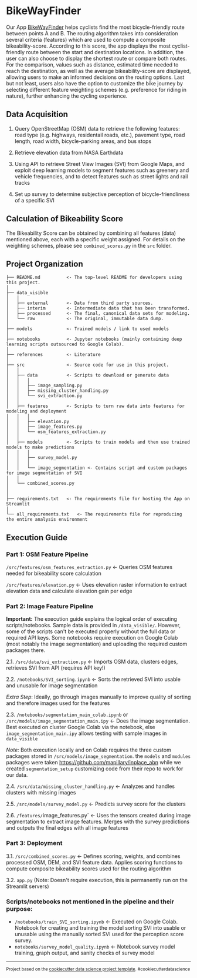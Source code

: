 # BikeWayFinder

Our App <a target="_blank" href="https://bikewayfinder.streamlit.app/">BikeWayFinder</a> helps cyclists find the most bicycle-friendly route between points A and B. The routing algorithm takes into consideration several criteria (features) which are used to compute a composite bikeability-score. According to this score, the app displays the most cyclist-friendly route between the start and destination locations. In addition, the user can also choose to display the shortest route or compare both routes. For the comparison, values such as distance, estimated time needed to reach the destination, as well as the average bikeability-score are displayed, allowing users to make an informed decisions on the routing options. Last but not least, users also have the option to customize the bike journey by selecting different feature weighting schemes (e.g. preference for riding in nature), further enhancing the cycling experience.

## Data Acquisition
1) Query OpenStreetMap (OSM) data to retrieve the following features: 
road type (e.g. highways, residentail roads, etc.), pavement type, road length, road width, bicycle-parking areas, and bus stops

2) Retrieve elevation data from NASA Earthdata

3) Using API to retrieve Street View Images (SVI) from Google Maps, and exploit deep learning models to segment features such as greenery and vehicle frequencies, and to detect features
such as street lights and rail tracks

4) Set up survey to determine subjective perception of bicycle-friendliness of a specific SVI

## Calculation of Bikeability Score
The Bikeability Score can be obtained by combining all features (data) mentioned above, each with a specific weight assigned. For details on the weighting schemes, 
please see `combined_scores.py` in the `src` folder.

## Project Organization


    ├── README.md          <- The top-level README for developers using this project.
    │
    ├── data_visible
    │   │
    │   ├── external       <- Data from third party sources.
    │   ├── interim        <- Intermediate data that has been transformed.
    │   ├── processed      <- The final, canonical data sets for modeling.
    │   └── raw            <- The original, immutable data dump.
    │
    ├── models             <- Trained models / link to used models
    │
    ├── notebooks          <- Jupyter notebooks (mainly containing deep learning scripts outsourced to Google Colab).
    │
    ├── references         <- Literature
    │
    ├── src                <- Source code for use in this project.
    │   │
    │   ├── data           <- Scripts to download or generate data
    │   │   │
    │   │   ├── image_sampling.py
    │   │   ├── missing_cluster_handling.py
    │   │   └── svi_extraction.py
    │   │
    │   ├── features       <- Scripts to turn raw data into features for modeling and deployment
    │   │   │
    │   │   ├── elevation.py
    │   │   ├── image_features.py
    │   │   └── osm_features_extraction.py
    │   │
    │   ├── models         <- Scripts to train models and then use trained models to make predictions
    │   │   │                 
    │   │   ├── survey_model.py
    │   │   │
    │   │   └── image_segmentation <- Contains script and custom packages for image segmentation of SVI
    │   │
    │   └── combined_scores.py
    │
    │
    ├── requirements.txt   <- The requirements file for hosting the App on Streamlit
    │
    └── all_requirements.txt   <- The requirements file for reproducing the entire analysis environment

## Execution Guide

### Part 1: OSM Feature Pipeline

`/src/features/osm_features_extraction.py`  <- Queries OSM features needed for bikeability score calculation

`/src/features/elevation.py`  <- Uses elevation raster information to extract elevation data and calculate elevation gain per edge

### Part 2: Image Feature Pipeline

**Important:** The execution guide explains the logical order of executing scripts/notebooks. Sample data is provided in `/data_visible/`. However, some of the scripts can't be executed properly without the full data or required API keys. Some notebooks require execution on Google Colab (most notably the image segmentation) and uploading the required custom packages there.

2.1. `/src/data/svi_extraction.py`  <- Imports OSM data, clusters edges, retrieves SVI from API (requires API key!)

2.2. `/notebooks/SVI_sorting.ipynb`  <- Sorts the retrieved SVI into usable and unusable for image segmentation

*Extra Step*: Ideally, go through images manually to improve quality of sorting and therefore images used for the features

2.3. `/notebooks/segmentation_main_colab.ipynb` or `/src/models/image_segmentation_main.ipy`  <- Does the image segmentation. Best executed on cluster Google Colab via the notebook, else `image_segmentation_main.ipy` allows testing with sample images in `data_visible`

*Note:* Both execution locally and on Colab requires the three custom packages stored in `/src/models/image_segmentation`. the `models` and `modules` packages were taken https://github.com/mapillary/inplace_abn while we created `segmentation_setup` customizing code from their repo to work for our data.

2.4. `/src/data/missing_cluster_handling.py`  <- Analyzes and handles clusters with missing images

2.5. `/src/models/survey_model.py`  <- Predicts survey score for the clusters

2.6. `/features/`image_features.py`  <- Uses the tensors created during image segmentation to extract image features. Merges with the survey predictions and outputs the final edges with all image features

### Part 3: Deployment

3.1. `/src/combined_scores.py`  <- Defines scoring, weights, and combines processed OSM, DEM, and SVI feature data. Applies scoring functions to compute composite bikeability scores used for the routing algorithm

3.2. `app.py` (Note: Doesn't require execution, this is permanently run on the Streamlit servers)


### Scripts/notebooks not mentioned in the pipeline and their purpose:

- `/notebooks/train_SVI_sorting.ipynb`  <- Executed on Google Colab. Notebook for creating and training the model sorting SVI into usable or unusable using the manually sorted SVI used for the perception score survey.
- `notebooks/survey_model_quality.ipynb`  <- Notebook survey model training, graph output, and sanity checks of survey model


--------

<p><small>Project based on the <a target="_blank" href="https://drivendata.github.io/cookiecutter-data-science/">cookiecutter data science project template</a>. #cookiecutterdatascience</small></p>

